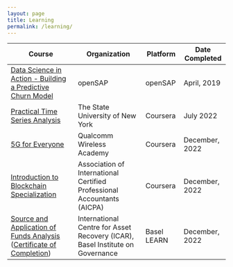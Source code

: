 ```yaml
---
layout: page
title: Learning
permalink: /learning/
---
```


<table>
<thead>
  <tr>
    <th>Course</th>
    <th>Organization</th>
    <th>Platform</th>
    <th>Date Completed</th>
  </tr>
</thead>
<tbody>
  <tr>
    <td><a href="https://open.sap.com/verify/xenak-hesyv-katal-nebok-hityg">Data Science in Action - Building a Predictive Churn Model</a></td>
    <td>openSAP</td>
    <td>openSAP</td>
    <td>April, 2019</td>
  </tr>
  <tr>
    <td><a href="https://www.coursera.org/account/accomplishments/certificate/JF3E2ZYX7W4V">Practical Time Series Analysis</a></td>
    <td>The State University of New York</td>
    <td>Coursera</td>
    <td>July 2022</td>
  </tr>
  <tr>
    <td><a href="https://coursera.org/share/3b05463ac1389f8b05f3ed576508ae37">5G for Everyone</a></td>
    <td>Qualcomm Wireless Academy</td>
    <td>Coursera</td>
    <td>December, 2022</td>
  </tr>
  <tr>
    <td><a href="https://coursera.org/verify/specialization/CVBRWN3G6DER">Introduction to Blockchain Specialization</a></td>
    <td>Association of International Certified Professional Accountants (AICPA)</td>
    <td>Coursera</td>
    <td>December, 2022</td>
  </tr>
  <tr>
    <td><a href="https://learn.baselgovernance.org/course/view.php?id=17">Source and Application of Funds Analysis</a> (<a href="https://jordanbell.info/assets/pdfs/aJImmI2u8i.pdf">Certificate of Completion</a>)</td>
    <td>International Centre for Asset Recovery (ICAR), Basel Institute on Governance</td>
    <td>Basel LEARN</td>
    <td>December, 2022</td>
  </tr>
</tbody>
</table>


  